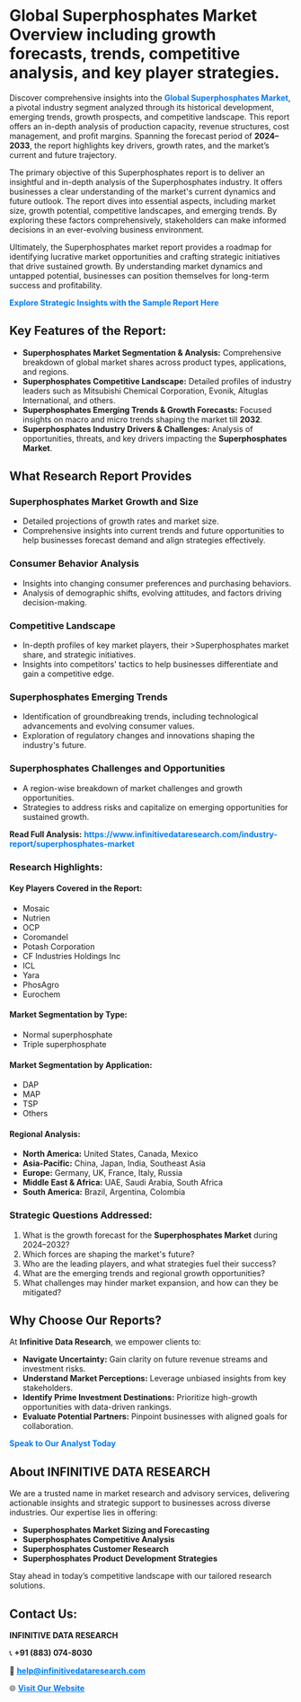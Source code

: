 <h1>Global Superphosphates Market Overview including growth forecasts, trends, competitive analysis, and key player strategies.</h1>
<p>
Discover comprehensive insights into the 
<a href="https://www.infinitivedataresearch.com/industry-report/superphosphates-market" rel="dofollow" style="color: #007BFF; text-decoration: none;"><strong>Global Superphosphates Market</strong></a>, a pivotal industry segment analyzed through its historical development, emerging trends, growth prospects, and competitive landscape. This report offers an in-depth analysis of production capacity, revenue structures, cost management, and profit margins. Spanning the forecast period of <strong>2024–2033</strong>, the report highlights key drivers, growth rates, and the market’s current and future trajectory.
</p>
<p>
The primary objective of this Superphosphates report is to deliver an insightful and in-depth analysis of the Superphosphates industry. It offers businesses a clear understanding of the market's current dynamics and future outlook. The report dives into essential aspects, including market size, growth potential, competitive landscapes, and emerging trends. By exploring these factors comprehensively, stakeholders can make informed decisions in an ever-evolving business environment.
</p>
<p>
Ultimately, the Superphosphates market report provides a roadmap for identifying lucrative market opportunities and crafting strategic initiatives that drive sustained growth. By understanding market dynamics and untapped potential, businesses can position themselves for long-term success and profitability.
</p>
<p>
<a href="https://www.infinitivedataresearch.com/request-sample/reportId=105880" style="color: #007BFF; text-decoration: none;"><strong>Explore Strategic Insights with the Sample Report Here</strong></a>
</p>

<h2>Key Features of the Report:</h2>
<ul>
<li><strong>Superphosphates Market Segmentation & Analysis:</strong> Comprehensive breakdown of global market shares across product types, applications, and regions.</li>
<li><strong>Superphosphates Competitive Landscape:</strong> Detailed profiles of industry leaders such as Mitsubishi Chemical Corporation, Evonik, Altuglas International, and others.</li>
<li><strong>Superphosphates Emerging Trends & Growth Forecasts:</strong> Focused insights on macro and micro trends shaping the market till <strong>2032</strong>.</li>
<li><strong>Superphosphates Industry Drivers & Challenges:</strong> Analysis of opportunities, threats, and key drivers impacting the <strong>Superphosphates Market</strong>.</li>
</ul>

<h2>What Research Report Provides</h2>
<h3>Superphosphates Market Growth and Size</h3>
<ul>
<li>Detailed projections of growth rates and market size.</li>
<li>Comprehensive insights into current trends and future opportunities to help businesses forecast demand and align strategies effectively.</li>
</ul>

<h3>Consumer Behavior Analysis</h3>
<ul>
<li>Insights into changing consumer preferences and purchasing behaviors.</li>
<li>Analysis of demographic shifts, evolving attitudes, and factors driving decision-making.</li>
</ul>

<h3>Competitive Landscape</h3>
<ul>
<li>In-depth profiles of key market players, their >Superphosphates market share, and strategic initiatives.</li>
<li>Insights into competitors' tactics to help businesses differentiate and gain a competitive edge.</li>
</ul>

<h3>Superphosphates Emerging Trends</h3>
<ul>
<li>Identification of groundbreaking trends, including technological advancements and evolving consumer values.</li>
<li>Exploration of regulatory changes and innovations shaping the industry's future.</li>
</ul>

<h3>Superphosphates Challenges and Opportunities</h3>
<ul>
<li>A region-wise breakdown of market challenges and growth opportunities.</li>
<li>Strategies to address risks and capitalize on emerging opportunities for sustained growth.</li>
</ul>
<p><strong>Read Full Analysis:</strong> <a href="https://www.infinitivedataresearch.com/industry-report/superphosphates-market" rel="dofollow" style="color: #007BFF; text-decoration: none;"><strong>https://www.infinitivedataresearch.com/industry-report/superphosphates-market</strong></a></p>
<h3>Research Highlights:</h3>
<h4>Key Players Covered in the Report:</h4>
<ul><li>Mosaic</li><li>Nutrien</li><li>OCP</li><li>Coromandel</li><li>Potash Corporation</li><li>CF Industries Holdings Inc</li><li>ICL</li><li>Yara</li><li>PhosAgro</li><li>Eurochem</li></ul>
<h4>Market Segmentation by Type:</h4>
<ul><li>Normal superphosphate</li><li>Triple superphosphate</li></ul>
<h4>Market Segmentation by Application:</h4>
<ul><li>DAP</li><li>MAP</li><li>TSP</li><li>Others</li></ul>

<h4>Regional Analysis:</h4>
<ul>
<li><strong>North America:</strong> United States, Canada, Mexico</li>
<li><strong>Asia-Pacific:</strong> China, Japan, India, Southeast Asia</li>
<li><strong>Europe:</strong> Germany, UK, France, Italy, Russia</li>
<li><strong>Middle East & Africa:</strong> UAE, Saudi Arabia, South Africa</li>
<li><strong>South America:</strong> Brazil, Argentina, Colombia</li>
</ul>

<h3>Strategic Questions Addressed:</h3>
<ol>
<li>What is the growth forecast for the <strong>Superphosphates Market</strong> during 2024–2032?</li>
<li>Which forces are shaping the market's future?</li>
<li>Who are the leading players, and what strategies fuel their success?</li>
<li>What are the emerging trends and regional growth opportunities?</li>
<li>What challenges may hinder market expansion, and how can they be mitigated?</li>
</ol>

<h2>Why Choose Our Reports?</h2>
<p>At <strong>Infinitive Data Research</strong>, we empower clients to:</p>
<ul>
<li><strong>Navigate Uncertainty:</strong> Gain clarity on future revenue streams and investment risks.</li>
<li><strong>Understand Market Perceptions:</strong> Leverage unbiased insights from key stakeholders.</li>
<li><strong>Identify Prime Investment Destinations:</strong> Prioritize high-growth opportunities with data-driven rankings.</li>
<li><strong>Evaluate Potential Partners:</strong> Pinpoint businesses with aligned goals for collaboration.</li>
</ul>
<p><a href="https://www.infinitivedataresearch.com/industry-report/superphosphates-market" rel="dofollow" style="color: #007BFF; text-decoration: none;"><strong>Speak to Our Analyst Today</strong></a></p>

<h2>About INFINITIVE DATA RESEARCH</h2>
<p>We are a trusted name in market research and advisory services, delivering actionable insights and strategic support to businesses across diverse industries. Our expertise lies in offering:</p>
<ul>
<li><strong>Superphosphates Market Sizing and Forecasting</strong></li>
<li><strong>Superphosphates Competitive Analysis</strong></li>
<li><strong>Superphosphates Customer Research</strong></li>
<li><strong>Superphosphates Product Development Strategies</strong></li>
</ul>
<p>Stay ahead in today’s competitive landscape with our tailored research solutions.</p>

<h2>Contact Us:</h2>
<p><strong>INFINITIVE DATA RESEARCH</strong></p>
<p>📞 <strong>+91 (883) 074-8030</strong></p>
<p>📧 <strong><a href="mailto:help@infinitivedataresearch.com" style="color: #007BFF;">help@infinitivedataresearch.com</a></strong></p>
<p>🌐 <strong><a href="https://www.infinitivedataresearch.com" rel="dofollow" style="color: #007BFF;">Visit Our Website</a></strong></p>